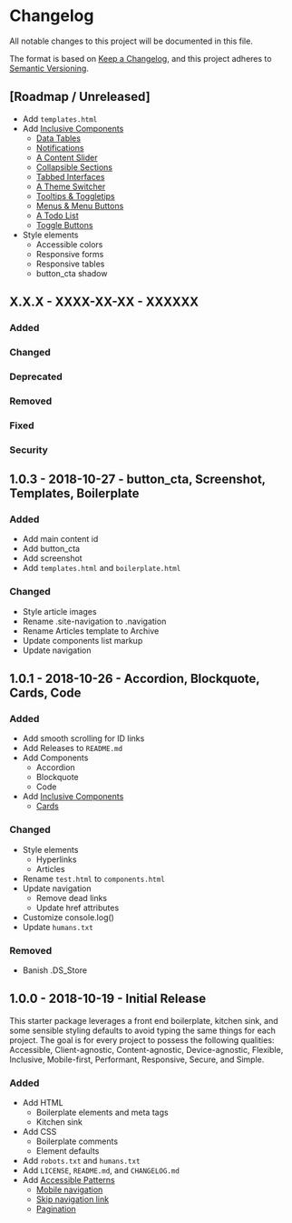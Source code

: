 # Changelog
All notable changes to this project will be documented in this file.

The format is based on [Keep a Changelog](https://keepachangelog.com/en/1.0.0/),
and this project adheres to [Semantic Versioning](https://semver.org/spec/v2.0.0.html).

## [Roadmap / Unreleased]
- Add `templates.html`
- Add [Inclusive Components](https://inclusive-components.design/)
	- [Data Tables](https://inclusive-components.design/data-tables/)
	- [Notifications](https://inclusive-components.design/notifications/)
	- [A Content Slider](https://inclusive-components.design/a-content-slider/)
	- [Collapsible Sections](https://inclusive-components.design/collapsible-sections/)
	- [Tabbed Interfaces](https://inclusive-components.design/tabbed-interfaces/)
	- [A Theme Switcher](https://inclusive-components.design/a-theme-switcher/)
	- [Tooltips & Toggletips](https://inclusive-components.design/tooltips-toggletips/)
	- [Menus & Menu Buttons](https://inclusive-components.design/menus-menu-buttons/)
	- [A Todo List](https://inclusive-components.design/a-todo-list/)
	- [Toggle Buttons](https://inclusive-components.design/toggle-button/)
- Style elements
	- Accessible colors
	- Responsive forms
	- Responsive tables
	- button_cta shadow

## X.X.X - XXXX-XX-XX - XXXXXX
### Added
### Changed
### Deprecated
### Removed
### Fixed
### Security

## 1.0.3 - 2018-10-27 - button_cta, Screenshot, Templates, Boilerplate
### Added
- Add main content id
- Add button_cta
- Add screenshot
- Add `templates.html` and `boilerplate.html`

### Changed
- Style article images
- Rename .site-navigation to .navigation
- Rename Articles template to Archive
- Update components list markup
- Update navigation

## 1.0.1 - 2018-10-26 - Accordion, Blockquote, Cards, Code

### Added
- Add smooth scrolling for ID links
- Add Releases to `README.md`
- Add Components
	- Accordion
	- Blockquote
	- Code
- Add [Inclusive Components](https://inclusive-components.design/)
	- [Cards](https://inclusive-components.design/cards/)

### Changed
- Style elements
	- Hyperlinks
	- Articles
- Rename `test.html` to `components.html`
- Update navigation
	- Remove dead links
	- Update href attributes
- Customize console.log()
- Update `humans.txt`

### Removed
- Banish .DS_Store

## 1.0.0 - 2018-10-19 - Initial Release

This starter package leverages a front end boilerplate, kitchen sink, and some sensible styling defaults to avoid typing the same things for each project. The goal is for every project to possess the following qualities: Accessible, Client-agnostic, Content-agnostic, Device-agnostic, Flexible, Inclusive, Mobile-first, Performant, Responsive, Secure, and Simple.

### Added
- Add HTML
	- Boilerplate elements and meta tags
	- Kitchen sink
- Add CSS
	- Boilerplate comments
	- Element defaults
- Add `robots.txt` and `humans.txt`
- Add `LICENSE`, `README.md`, and `CHANGELOG.md`
- Add [Accessible Patterns](http://www.a11ymatters.com/patterns/)
	- [Mobile navigation](http://www.a11ymatters.com/pattern/mobile-nav/)
	- [Skip navigation link](http://www.a11ymatters.com/pattern/skip-link/)
	- [Pagination](http://www.a11ymatters.com/pattern/pagination/)